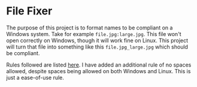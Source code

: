 # File Fixer
The purpose of this project is to format names to be compliant on a Windows system. Take for example `file.jpg:large.jpg`. This file won't open correctly on Windows, though it will work fine on Linux. This project will turn that file into something like this `file.jpg_large.jpg` which should be compliant.

Rules followed are listed [here](https://docs.microsoft.com/en-us/windows/win32/fileio/naming-a-file). I have added an additional rule of no spaces allowed, despite spaces being allowed on both Windows and Linux. This is just a ease-of-use rule.
